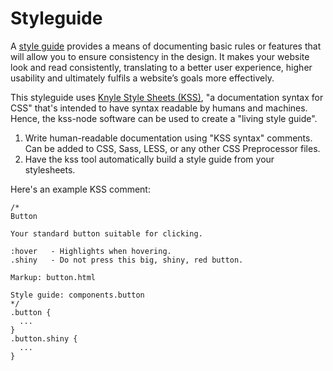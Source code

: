 # Styleguide

A [style guide](https://en.wikipedia.org/wiki/Style_guide) provides a means of documenting basic rules or features that will allow you to ensure consistency in the design. It makes your website look and read consistently, translating to a better user experience, higher usability and ultimately fulfils a website’s goals more effectively.

This styleguide uses [Knyle Style Sheets (KSS)](https://github.com/kneath/kss), "a documentation syntax for CSS" that's intended to have syntax readable by humans and machines. Hence, the kss-node software can be used to create a "living style guide".

1. Write human-readable documentation using "KSS syntax" comments. Can be added to CSS, Sass, LESS, or any other CSS Preprocessor files.
2. Have the kss tool automatically build a style guide from your stylesheets.

Here's an example KSS comment:
<pre class="prettyprint linenums lang-css"><code data-language="css">/*
Button

Your standard button suitable for clicking.

:hover   - Highlights when hovering.
.shiny   - Do not press this big, shiny, red button.

Markup: button.html

Style guide: components.button
*/
.button {
  ...
}
.button.shiny {
  ...
}
</code></pre>
